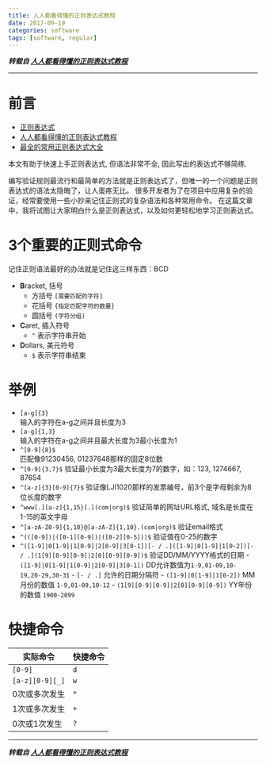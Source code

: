 ```yaml
---
title: 人人都看得懂的正则表达式教程
date: 2017-09-19
categories: software
tags: [software, regular]
---
```


***转载自 [人人都看得懂的正则表达式教程](https://mp.weixin.qq.com/s?__biz=MzI4MDEwNzAzNg==&mid=2649444384&idx=1&sn=b1650af947842bbafb229eaabef4447e&key=93e82051231712653225010bec76aa3cdd1bb9dfb4cb4676f695a6cba336d79a73a39a9ae825aae8c16f26c0d1e0c67f7d96c8e03161da2c68ed58cc68e7c5818fdc72647bae92df46a1b85a43e276cd&ascene=1&uin=MTUzODYxOTg2MQ%3D%3D&devicetype=Windows-QQBrowser&version=61030006&pass_ticket=X0yVRsvNQron8bDKwr7uv0tD%2FafEwhP8NalG1zmH0siQV8OIDKoyAcobBC8fze13)***

---------------------------


# 前言
- [正则表达式](https://draapho.github.io/2016/12/18/1628-soft-regular/)
- [人人都看得懂的正则表达式教程](https://draapho.github.io/2017/09/19/1726-soft-easyre/)
- [最全的常用正则表达式大全](https://draapho.github.io/2017/10/07/1727-soft-reexample/)

本文有助于快速上手正则表达式, 但语法非常不全, 因此写出的表达式不够简练.

编写验证规则最流行和最简单的方法就是正则表达式了，但唯一的一个问题是正则表达式的语法太隐晦了，让人蛋疼无比。
很多开发者为了在项目中应用复杂的验证，经常要使用一些小抄来记住正则式的复杂语法和各种常用命令。
在这篇文章中，我将试图让大家明白什么是正则表达式，以及如何更轻松地学习正则表达式。

# 3个重要的正则式命令
记住正则语法最好的办法就是记住这三样东西：BCD

- **B**racket, 括号
    - 方括号 `[需要匹配的字符]`
    - 花括号 `{指定匹配字符的数量}`
    - 圆括号 `(字符分组)`
- **C**aret, 插入符号
    - `^` 表示字符串开始
- **D**ollars, 美元符号
    - `$` 表示字符串结束

# 举例
- `[a-g]{3}`    
    输入的字符在a-g之间并且长度为3
- `[a-g]{1,3}`  
    输入的字符在a-g之间并且最大长度为3最小长度为1
- `^[0-9]{8}$`  
    匹配像91230456, 01237648那样的固定8位数
- `^[0-9]{3,7}$`
    验证最小长度为3最大长度为7的数字，如：123, 1274667, 87654
- `^[a-z]{3}[0-9]{7}$` 
    验证像LJI1020那样的发票编号，前3个是字母剩余为8位长度的数字
- `^www[.][a-z]{1,15}[.](com|org)$` 
    验证简单的网址URL格式, 域名是长度在1-15的英文字母
- `^[a-zA-Z0-9]{1,10}@[a-zA-Z]{1,10}.(com|org)$` 
    验证email格式
- `^(([0-9])|([0-1][0-9])|([0-2][0-5]))$` 
    验证值在0-25的数字
- `^([1-9]|0[1-9]|1[0-9]|2[0-9]|3[0-1])[- / .]([1-9]|0[1-9]|1[0-2])[- / .](1[9][0-9][0-9]|2[0][0-9][0-9])$` 
    验证DD/MM/YYYY格式的日期
        - `([1-9]|0[1-9]|1[0-9]|2[0-9]|3[0-1])` DD允许数值为`1-9,01-09,10-19,20-29,30-31`
        - `[- / .]` 允许的日期分隔符
        - `([1-9]|0[1-9]|1[0-2])` MM月份的数值 `1-9,01-09,10-12`
        - `(1[9][0-9][0-9]|2[0][0-9][0-9])` YY年份的数值 `1900-2099`

# 快捷命令

实际命令 | 快捷命令
--------|-------------
`[0-9]` | `d`
`[a-z][0-9][_]` | `w`
0次或多次发生 | `*`
1次或多次发生 | `+`
0次或1次发生 | `?`


------------------------------

***转载自 [人人都看得懂的正则表达式教程](https://mp.weixin.qq.com/s?__biz=MzI4MDEwNzAzNg==&mid=2649444384&idx=1&sn=b1650af947842bbafb229eaabef4447e&key=93e82051231712653225010bec76aa3cdd1bb9dfb4cb4676f695a6cba336d79a73a39a9ae825aae8c16f26c0d1e0c67f7d96c8e03161da2c68ed58cc68e7c5818fdc72647bae92df46a1b85a43e276cd&ascene=1&uin=MTUzODYxOTg2MQ%3D%3D&devicetype=Windows-QQBrowser&version=61030006&pass_ticket=X0yVRsvNQron8bDKwr7uv0tD%2FafEwhP8NalG1zmH0siQV8OIDKoyAcobBC8fze13)***